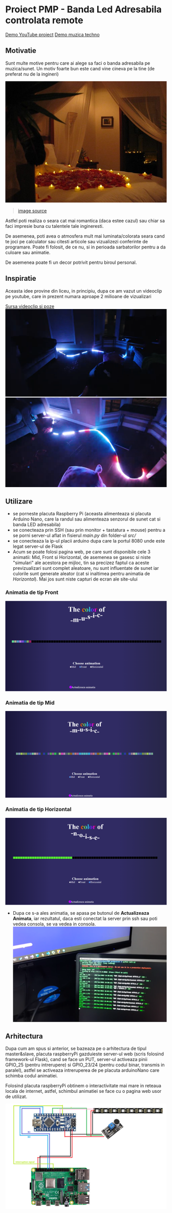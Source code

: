 # Proiect PMP - Banda Led Adresabila controlata remote

[Demo YouTube proiect](https://youtu.be/3Po3nyhH-xo)
[Demo muzica techno](https://youtu.be/AhxSv9iKTik)
## Motivatie

Sunt multe motive pentru care ai alege sa faci o banda adresabila pe muzica/sunet. Un motiv foarte bun este cand vine cineva pe la tine (de preferat nu de la ingineri)

![alt text](documentation/motiv_romantic.jpg)

> [image source](https://i.pinimg.com/originals/12/9c/83/129c83dffec7d33f262780034a4cf422.jpg)

Astfel poti realiza o seara cat mai romantica (daca estee cazul) sau chiar sa faci impresie buna cu talentele tale ingineresti.

De asemenea, poti avea o atmosfera mult mai luminata/colorata seara cand te joci pe calculator sau citesti articole sau vizualizezi conferinte de programare. Poate fi folosit, de ce nu, si in perioada sarbatorilor pentru a da culoare sau animatie.

De asemenea poate fi un decor potrivit pentru biroul personal.

## Inspiratie

Aceasta idee provine din liceu, in principiu, dupa ce am vazut un videoclip pe youtube, care in prezent numara aproape 2 milioane de vizualizari

[Sursa videoclip si poze](https://youtu.be/lU1GVVU9gLU)
![Leduri in actiune 1](/documentation/devon.png)
![Leduri in actiune 2](/documentation/devon2.png)

## Utilizare

- se porneste placuta Raspberry Pi (aceasta alimenteaza si placuta Arduino Nano, care la randul sau alimenteaza senzorul de sunet cat si banda LED adresabila)
- se conecteaza prin SSH (sau prin monitor + tastatura + mouse) pentru a se porni server-ul aflat in fisierul _main.py_ din folder-ul _src/_
- se conecteaza la ip-ul placii arduino dupa care la portul 8080 unde este legat server-ul de Flask
- Acum se poate folosi pagina web, pe care sunt disponibile cele 3 animatii: Mid, Front si Horizontal,
  de asemenea se gasesc si niste "simulari" ale acestora pe mijloc, tin sa precizez faptul ca aceste previzualizari sunt complet aleatoare, nu sunt influentate de sunet iar culorile sunt generate aleator (cat si inaltimea pentru animatia de _Horizontal_). Mai jos sunt niste capturi de ecran ale site-ului

### Animatia de tip Front

![Animatia de tip Front](documentation/web_page_front.png)

### Animatia de tip Mid

![Animatia de tip Mid](documentation/web_page_mid.png)

### Animatia de tip Horizontal

![Animatia de tip Horizontal](documentation/web_page_horizontal.png)

- Dupa ce s-a ales animatia, se apasa pe butonul de **Actualizeaza Animata**, iar rezultatul, daca esti conectat la server prin ssh sau poti vedea consola, se va vedea in consola.
  ![Rezultat consola server](documentation/server_log.png)

## Arhitectura

Dupa cum am spus si anterior, se bazeaza pe o arhitectura de tipul master&slave, placuta raspberryPi gazduieste server-ul web (scris folosind framework-ul Flask), cand se face un PUT, server-ul activeaza pinii GPIO_25 (pentru intrerupere) si GPIO_23/24 (pentru codul binar, transmis in paralel), astfel se activeaza intreruperea de pe placuta arduinoNano care schimba codul animatiei.

Folosind placuta raspberryPi obtinem o interactivitate mai mare in reteaua locala de internet, astfel, schimbul animatiei se face cu o pagina web usor de utilizat.

![arhitectura](documentation/arhitectura.png)
